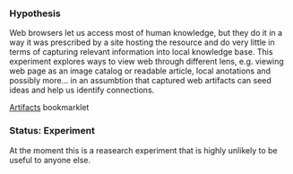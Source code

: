 ### Hypothesis

Web browsers let us access most of human knowledge, but they do it in a way it was prescribed by a site hosting the resource and
do very little in terms of capturing relevant information into local knowledge base. This experiment explores ways to view web
through different lens, e.g. viewing web page as an image catalog or readable article, local anotations and possibly more... in an
assumbtion that captured web artifacts can seed ideas and help us identify connections.


<a href="javascript:(async () => {const response = await fetch('https://gozala.io/src/boomarklet.js?time='+new Date().getTime());const blob = await response.blob();const url = URL.createObjectURL(blob);const script = document.createElement('script');script.src = url;document.head.append(script);script.onload = () => URL.revokeObjectURL(url);">
Artifacts</a> bookmarklet


### Status: Experiment

At the moment this is a reasearch experiment that is highly unlikely to be useful to anyone else.
